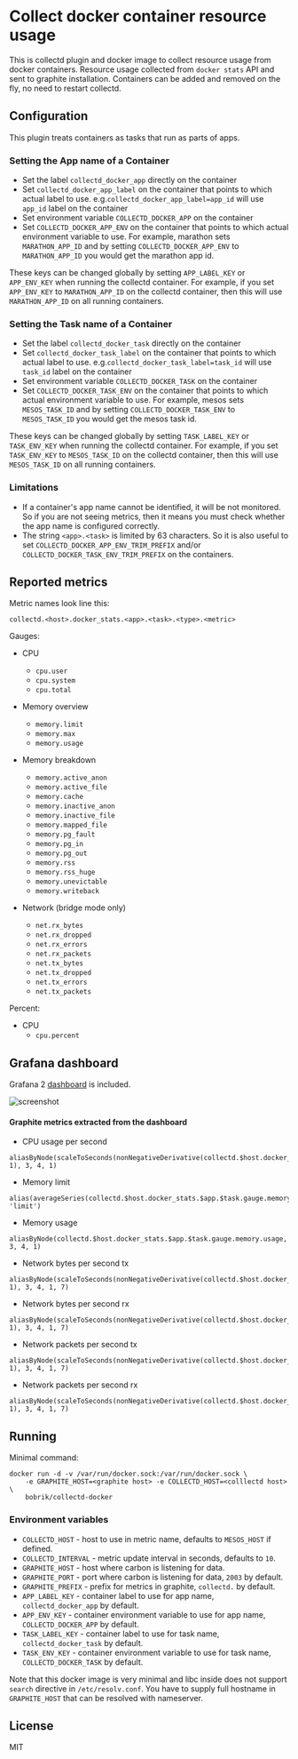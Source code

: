 # Collect docker container resource usage

This is collectd plugin and docker image to collect resource usage from docker
containers. Resource usage collected from `docker stats` API and sent to
graphite installation. Containers can be added and removed on the fly, no need
to restart collectd.

## Configuration

This plugin treats containers as tasks that run as parts of apps.

### Setting the App name of a Container

* Set the label `collectd_docker_app` directly on the container
* Set `collectd_docker_app_label` on the container that points to which actual
label to use. e.g.`collectd_docker_app_label=app_id` will use `app_id` label on the
container
* Set environment variable `COLLECTD_DOCKER_APP` on the container
* Set `COLLECTD_DOCKER_APP_ENV` on the container that points to which actual
environment variable to use. For example, marathon sets `MARATHON_APP_ID` and
by setting `COLLECTD_DOCKER_APP_ENV` to `MARATHON_APP_ID` you would get the
marathon app id.

These keys can be changed globally by setting `APP_LABEL_KEY` or `APP_ENV_KEY`
when running the collectd container. For example, if you set `APP_ENV_KEY` to
`MARATHON_APP_ID` on the collectd container, then this will use
`MARATHON_APP_ID` on all running containers.

### Setting the Task name of a Container

* Set the label `collectd_docker_task` directly on the container
* Set `collectd_docker_task_label` on the container that points to which actual
label to use. e.g.`collectd_docker_task_label=task_id` will use `task_id` label on the
container
* Set environment variable `COLLECTD_DOCKER_TASK` on the container
* Set `COLLECTD_DOCKER_TASK_ENV` on the container that points to which actual
environment variable to use. For example, mesos sets `MESOS_TASK_ID` and by
setting `COLLECTD_DOCKER_TASK_ENV` to `MESOS_TASK_ID` you would get the mesos
task id.

These keys can be changed globally by setting `TASK_LABEL_KEY` or `TASK_ENV_KEY`
when running the collectd container. For example, if you set `TASK_ENV_KEY` to
`MESOS_TASK_ID` on the collectd container, then this will use `MESOS_TASK_ID` on
all running containers.

### Limitations

* If a container's app name cannot be identified, it will be not monitored. So
if you are not seeing metrics, then it means you must check whether the app
name is configured correctly.
* The string `<app>.<task>` is limited by 63 characters. So it is also useful to
set `COLLECTD_DOCKER_APP_ENV_TRIM_PREFIX` and/or
`COLLECTD_DOCKER_TASK_ENV_TRIM_PREFIX` on the containers.

## Reported metrics

Metric names look line this:

```
collectd.<host>.docker_stats.<app>.<task>.<type>.<metric>
```

Gauges:

* CPU
    * `cpu.user`
    * `cpu.system`
    * `cpu.total`

* Memory overview
    * `memory.limit`
    * `memory.max`
    * `memory.usage`

* Memory breakdown
    * `memory.active_anon`
    * `memory.active_file`
    * `memory.cache`
    * `memory.inactive_anon`
    * `memory.inactive_file`
    * `memory.mapped_file`
    * `memory.pg_fault`
    * `memory.pg_in`
    * `memory.pg_out`
    * `memory.rss`
    * `memory.rss_huge`
    * `memory.unevictable`
    * `memory.writeback`

* Network (bridge mode only)
    * `net.rx_bytes`
    * `net.rx_dropped`
    * `net.rx_errors`
    * `net.rx_packets`
    * `net.tx_bytes`
    * `net.tx_dropped`
    * `net.tx_errors`
    * `net.tx_packets`

Percent:

* CPU
    * `cpu.percent`


## Grafana dashboard

Grafana 2 [dashboard](grafana2.json) is included.

![screenshot](https://github.com/bobrik/collectd-docker/raw/master/screenshot.png)

#### Graphite metrics extracted from the dashboard

* CPU usage per second

```
aliasByNode(scaleToSeconds(nonNegativeDerivative(collectd.$host.docker_stats.$app.$task.gauge.cpu.total), 1), 3, 4, 1)
```

* Memory limit

```
alias(averageSeries(collectd.$host.docker_stats.$app.$task.gauge.memory.limit), 'limit')
```

* Memory usage

```
aliasByNode(collectd.$host.docker_stats.$app.$task.gauge.memory.usage, 3, 4, 1)
```

* Network bytes per second tx

```
aliasByNode(scaleToSeconds(nonNegativeDerivative(collectd.$host.docker_stats.$app.$task.gauge.net.tx_bytes), 1), 3, 4, 1, 7)
```

* Network bytes per second rx

```
aliasByNode(scaleToSeconds(nonNegativeDerivative(collectd.$host.docker_stats.$app.$task.gauge.net.rx_bytes), 1), 3, 4, 1, 7)
```

* Network packets per second tx

```
aliasByNode(scaleToSeconds(nonNegativeDerivative(collectd.$host.docker_stats.$app.$task.gauge.net.tx_packets), 1), 3, 4, 1, 7)
```

* Network packets per second rx

```
aliasByNode(scaleToSeconds(nonNegativeDerivative(collectd.$host.docker_stats.$app.$task.gauge.net.rx_packets), 1), 3, 4, 1, 7)
```

## Running

Minimal command:

```
docker run -d -v /var/run/docker.sock:/var/run/docker.sock \
    -e GRAPHITE_HOST=<graphite host> -e COLLECTD_HOST=<colllectd host> \
    bobrik/collectd-docker
```

### Environment variables

* `COLLECTD_HOST` - host to use in metric name, defaults to `MESOS_HOST` if defined.
* `COLLECTD_INTERVAL` - metric update interval in seconds, defaults to `10`.
* `GRAPHITE_HOST` - host where carbon is listening for data.
* `GRAPHITE_PORT` - port where carbon is listening for data, `2003` by default.
* `GRAPHITE_PREFIX` - prefix for metrics in graphite, `collectd.` by default.
* `APP_LABEL_KEY` - container label to use for app name, `collectd_docker_app` by default.
* `APP_ENV_KEY` - container environment variable to use for app name, `COLLECTD_DOCKER_APP` by default.
* `TASK_LABEL_KEY` - container label to use for task name, `collectd_docker_task` by default.
* `TASK_ENV_KEY` - container environment variable to use for task name, `COLLECTD_DOCKER_TASK` by default.

Note that this docker image is very minimal and libc inside does not support
`search` directive in `/etc/resolv.conf`. You have to supply full hostname in
`GRAPHITE_HOST` that can be resolved with nameserver.

## License

MIT
